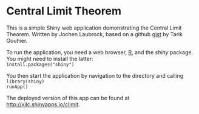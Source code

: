 Central Limit Theorem
========================================================

This is a simple Shiny web application demonstrating the Central Limit Theorem.
Written by Jochen Laubrock, based on a github [gist](https://github.com/tgouhier/climit) by Tarik Gouhier.  

To run the application, you need a web browser, [R](http://www.r-project.org), and the *shiny* package. You might need to install the latter:  
`install.packages("shiny")`  

You then start the application by navigation to the directory and calling  
`library(shiny)`  
`runApp()`

The deployed version of this app can be found at http://xjlc.shinyapps.io/climit.

